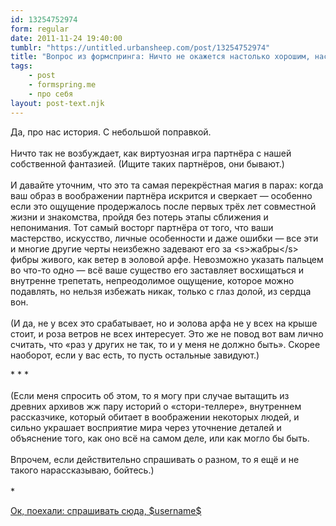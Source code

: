 ```yaml
---
id: 13254752974
form: regular
date: 2011-11-24 19:40:00
tumblr: "https://untitled.urbansheep.com/post/13254752974"
title: "Вопрос из формспринга: Ничто не окажется настолько хорошим, насколько ты можешь его представить. Никто не прекрасен настолько, насколько оказывается таким, как у тебя в голове. Ничто так не возбуждает, как собственная фантазия."
tags:
    - post
    - formspring.me
    - про себя
layout: post-text.njk
---
```


<p class="formspringmeAnswer">Да, про нас история. С небольшой поправкой.<br/><br/>
Ничто так не возбуждает, как виртуозная игра партнёра с нашей собственной фантазией. (Ищите таких партнёров, они бывают.)<br/><br/>
И давайте уточним, что это та самая перекрёстная магия в парах: когда ваш образ в воображении партнёра искрится и сверкает — особенно если это ощущение продержалось после первых трёх лет совместной жизни и знакомства, пройдя без потерь этапы сближения и непонимания. Тот самый восторг партнёра от того, что ваши мастерство, искусство, личные особенности и даже ошибки — все эти и многие другие черты неизбежно задевают его за &lt;s&gt;жабры&lt;/s&gt; фибры живого, как ветер в эоловой арфе. Невозможно указать пальцем во что-то одно — всё ваше существо его заставляет восхищаться и внутренне трепетать, непреодолимое ощущение, которое можно подавлять, но нельзя избежать никак, только с глаз долой, из сердца вон.<br/><br/>
(И да, не у всех это срабатывает, но и эолова арфа не у всех на крыше стоит, и роза ветров не всех интересует. Это же не повод вот вам лично считать, что «раз у других не так, то и у меня не должно быть». Скорее наоборот, если у вас есть, то пусть остальные завидуют.)</p>
<!-- more -->
<p>* * *<br/><br/>
(Если меня спросить об этом, то я могу при случае вытащить из древних архивов жж пару историй о «стори-теллере», внутреннем рассказчике, который обитает в воображении некоторых людей, и сильно украшает восприятие мира через уточнение деталей и объяснение того, как оно всё на самом деле, или как могло бы быть.<br/><br/>
Впрочем, если действительно спрашивать о разном, то я ещё и не такого нарассказываю, бойтесь.)<br/><br/>
*</p>

<p class="formspringmeFooter">
    <a href="http://www.formspring.me/urbansheep?utm_medium=social&amp;utm_source=tumblr&amp;utm_campaign=shareanswer">Ок, поехали: спрашивать сюда, $username$</a>
</p>

